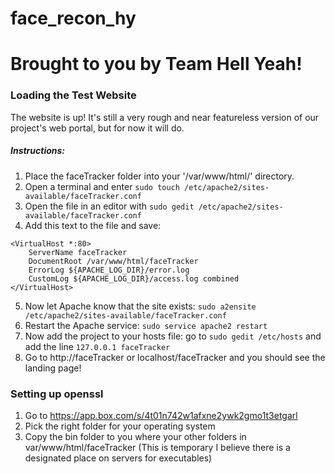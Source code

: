 # face_recon_hy

# Brought to you by Team Hell Yeah!

### Loading the Test Website
The website is up! It's still a very rough and near featureless version of our project's web portal, but for now it will do.

##### Instructions:
1. Place the faceTracker folder into your '/var/www/html/' directory.
2. Open a terminal and enter `sudo touch /etc/apache2/sites-available/faceTracker.conf`
3. Open the file in an editor with `sudo gedit /etc/apache2/sites-available/faceTracker.conf`
4. Add this text to the file and save: 
```
<VirtualHost *:80>
    ServerName faceTracker
    DocumentRoot /var/www/html/faceTracker
    ErrorLog ${APACHE_LOG_DIR}/error.log
    CustomLog ${APACHE_LOG_DIR}/access.log combined
</VirtualHost>
```
5. Now let Apache know that the site exists: `sudo a2ensite /etc/apache2/sites-available/faceTracker.conf`
6. Restart the Apache service: `sudo service apache2 restart`
7. Now add the project to your hosts file: go to `sudo gedit /etc/hosts` and add the line `127.0.0.1 faceTracker`
8. Go to http://faceTracker or localhost/faceTracker and you should see the landing page!

### Setting up openssl
1. Go to https://app.box.com/s/4t01n742w1afxne2ywk2gmo1t3etgarl
2. Pick the right folder for your operating system
3. Copy the bin folder to you where your other folders in var/www/html/faceTracker (This is temporary I believe there is a designated place on servers for executables)
